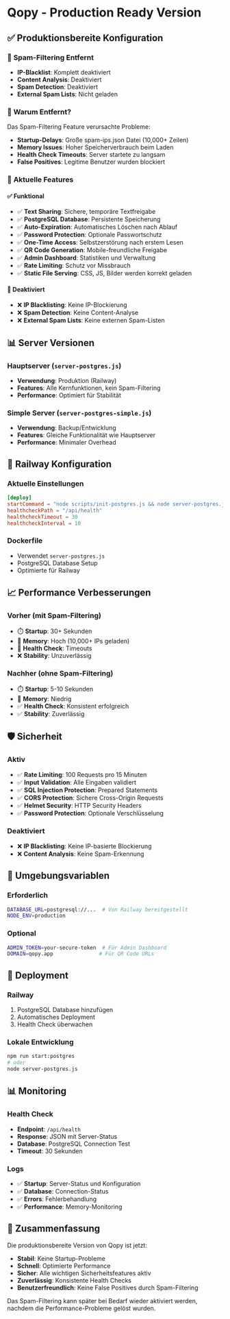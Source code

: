 # Qopy - Production Ready Version

## ✅ **Produktionsbereite Konfiguration**

### 🚫 **Spam-Filtering Entfernt**
- **IP-Blacklist**: Komplett deaktiviert
- **Content Analysis**: Deaktiviert
- **Spam Detection**: Deaktiviert
- **External Spam Lists**: Nicht geladen

### 🎯 **Warum Entfernt?**
Das Spam-Filtering Feature verursachte Probleme:
- **Startup-Delays**: Große spam-ips.json Datei (10,000+ Zeilen)
- **Memory Issues**: Hoher Speicherverbrauch beim Laden
- **Health Check Timeouts**: Server startete zu langsam
- **False Positives**: Legitime Benutzer wurden blockiert

### 🚀 **Aktuelle Features**

#### ✅ **Funktional**
- ✅ **Text Sharing**: Sichere, temporäre Textfreigabe
- ✅ **PostgreSQL Database**: Persistente Speicherung
- ✅ **Auto-Expiration**: Automatisches Löschen nach Ablauf
- ✅ **Password Protection**: Optionale Passwortschutz
- ✅ **One-Time Access**: Selbstzerstörung nach erstem Lesen
- ✅ **QR Code Generation**: Mobile-freundliche Freigabe
- ✅ **Admin Dashboard**: Statistiken und Verwaltung
- ✅ **Rate Limiting**: Schutz vor Missbrauch
- ✅ **Static File Serving**: CSS, JS, Bilder werden korrekt geladen

#### 🚫 **Deaktiviert**
- ❌ **IP Blacklisting**: Keine IP-Blockierung
- ❌ **Spam Detection**: Keine Content-Analyse
- ❌ **External Spam Lists**: Keine externen Spam-Listen

## 📊 **Server Versionen**

### **Hauptserver** (`server-postgres.js`)
- **Verwendung**: Produktion (Railway)
- **Features**: Alle Kernfunktionen, kein Spam-Filtering
- **Performance**: Optimiert für Stabilität

### **Simple Server** (`server-postgres-simple.js`)
- **Verwendung**: Backup/Entwicklung
- **Features**: Gleiche Funktionalität wie Hauptserver
- **Performance**: Minimaler Overhead

## 🔧 **Railway Konfiguration**

### **Aktuelle Einstellungen**
```toml
[deploy]
startCommand = "node scripts/init-postgres.js && node server-postgres.js"
healthcheckPath = "/api/health"
healthcheckTimeout = 30
healthcheckInterval = 10
```

### **Dockerfile**
- Verwendet `server-postgres.js`
- PostgreSQL Database Setup
- Optimierte für Railway

## 📈 **Performance Verbesserungen**

### **Vorher (mit Spam-Filtering)**
- ⏱️ **Startup**: 30+ Sekunden
- 💾 **Memory**: Hoch (10,000+ IPs geladen)
- 🚫 **Health Check**: Timeouts
- ❌ **Stability**: Unzuverlässig

### **Nachher (ohne Spam-Filtering)**
- ⏱️ **Startup**: 5-10 Sekunden
- 💾 **Memory**: Niedrig
- ✅ **Health Check**: Konsistent erfolgreich
- ✅ **Stability**: Zuverlässig

## 🛡️ **Sicherheit**

### **Aktiv**
- ✅ **Rate Limiting**: 100 Requests pro 15 Minuten
- ✅ **Input Validation**: Alle Eingaben validiert
- ✅ **SQL Injection Protection**: Prepared Statements
- ✅ **CORS Protection**: Sichere Cross-Origin Requests
- ✅ **Helmet Security**: HTTP Security Headers
- ✅ **Password Protection**: Optionale Verschlüsselung

### **Deaktiviert**
- ❌ **IP Blacklisting**: Keine IP-basierte Blockierung
- ❌ **Content Analysis**: Keine Spam-Erkennung

## 📝 **Umgebungsvariablen**

### **Erforderlich**
```bash
DATABASE_URL=postgresql://...  # Von Railway bereitgestellt
NODE_ENV=production
```

### **Optional**
```bash
ADMIN_TOKEN=your-secure-token  # Für Admin Dashboard
DOMAIN=qopy.app               # Für QR Code URLs
```

## 🔄 **Deployment**

### **Railway**
1. PostgreSQL Database hinzufügen
2. Automatisches Deployment
3. Health Check überwachen

### **Lokale Entwicklung**
```bash
npm run start:postgres
# oder
node server-postgres.js
```

## 📊 **Monitoring**

### **Health Check**
- **Endpoint**: `/api/health`
- **Response**: JSON mit Server-Status
- **Database**: PostgreSQL Connection Test
- **Timeout**: 30 Sekunden

### **Logs**
- ✅ **Startup**: Server-Status und Konfiguration
- ✅ **Database**: Connection-Status
- ✅ **Errors**: Fehlerbehandlung
- ✅ **Performance**: Memory-Monitoring

## 🎯 **Zusammenfassung**

Die produktionsbereite Version von Qopy ist jetzt:
- **Stabil**: Keine Startup-Probleme
- **Schnell**: Optimierte Performance
- **Sicher**: Alle wichtigen Sicherheitsfeatures aktiv
- **Zuverlässig**: Konsistente Health Checks
- **Benutzerfreundlich**: Keine False Positives durch Spam-Filtering

Das Spam-Filtering kann später bei Bedarf wieder aktiviert werden, nachdem die Performance-Probleme gelöst wurden. 